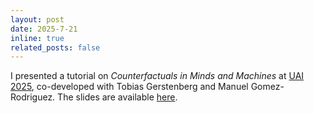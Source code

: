 ```yaml
---
layout: post
date: 2025-7-21
inline: true
related_posts: false
---
```


I presented a tutorial on *Counterfactuals in Minds and Machines* at [UAI 2025](https://www.auai.org/uai2025/), co-developed with Tobias Gerstenberg and Manuel Gomez-Rodriguez. The slides are available [here](https://drive.google.com/file/d/1RFQ-sjeSnuDtUjKMlcsOr_ktQPcz_mha/view?usp=sharing).
